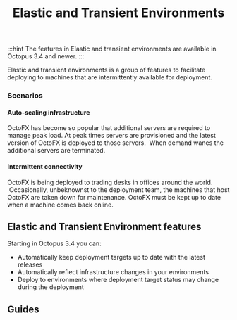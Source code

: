 ﻿---
title: Elastic and Transient Environments
position: 6
---


:::hint
The features in Elastic and transient environments are available in Octopus 3.4 and newer.
:::


Elastic and transient environments is a group of features to facilitate deploying to machines that are intermittently available for deployment.

### Scenarios

#### Auto-scaling infrastructure


OctoFX has become so popular that additional servers are required to manage peak load. At peak times servers are provisioned and the latest version of OctoFX is deployed to those servers.  When demand wanes the additional servers are terminated.

#### Intermittent connectivity


OctoFX is being deployed to trading desks in offices around the world.  Occasionally, unbeknownst to the deployment team, the machines that host OctoFX are taken down for maintenance. OctoFX must be kept up to date when a machine comes back online.

## Elastic and Transient Environment features


Starting in Octopus 3.4 you can:

- Automatically keep deployment targets up to date with the latest releases
- Automatically reflect infrastructure changes in your environments
- Deploy to environments where deployment target status may change during the deployment


## Guides
